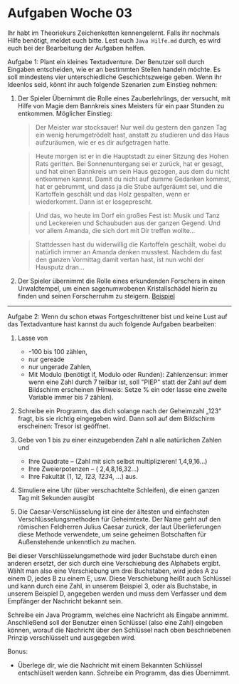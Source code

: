 Aufgaben Woche 03
=================

Ihr habt im Theoriekurs Zeichenketten kennengelernt. Falls ihr nochmals Hilfe benötigt, meldet euch bitte. Lest euch `Java Hilfe.md` durch, es wird euch bei der Bearbeitung der Aufgaben helfen.

Aufgabe 1: Plant ein kleines Textadventure. Der Benutzer soll durch Eingaben entscheiden, wie er an bestimmten Stellen handeln möchte. Es soll mindestens vier unterschiedliche Geschichtszweige geben. Wenn ihr Ideenlos seid, könnt ihr auch folgende Szenarien zum Einstieg nehmen:

1. Der Spieler Übernimmt die Rolle eines Zauberlehrlings, der versucht, mit Hilfe von Magie dem Bannkreis sines Meisters für ein paar Stunden zu entkommen. Möglicher Einstieg:

	> Der Meister war stocksauer! Nur weil du gestern den ganzen Tag ein wenig herumgetrödelt hast, anstatt zu studieren und das Haus aufzuräumen, wie er es dir aufgetragen hatte.

	>Heute morgen ist er in die Hauptstadt zu einer Sitzung des Hohen Rats geritten. Bei Sonnenuntergang sei er zurück, hat er gesagt, und hat einen Bannkreis um sein Haus gezogen, aus dem du nicht entkommen kannst. Damit du nicht auf dumme Gedanken kommst, hat er gebrummt, und dass ja die Stube aufgeräumt sei, und die Kartoffeln geschält und das Holz gespalten, wenn er wiederkommt. Dann ist er losgeprescht.

	> Und das, wo heute im Dorf ein großes Fest ist: Musik und Tanz und Leckereien und Schaubuden aus der ganzen Gegend. Und vor allem Amanda, die sich dort mit Dir treffen wollte...

	> Stattdessen hast du widerwillig die Kartoffeln geschält, wobei du natürlich immer an Amanda denken musstest. Nachdem du fast den ganzen Vormittag damit vertan hast, ist nun wohl der Hausputz dran...


2. Der Spieler übernimmt die Rolle eines erkundenden Forschers in einen Urwaldtempel, um einen sagenumwobenen Kristallschädel hierin zu finden und seinen Forscherruhm zu steigern.
[Beispiel](http://www.martin-oehm.de/adv/beispiel.html)

---

Aufgabe 2: Wenn du schon etwas Fortgeschrittener bist und keine Lust auf das Textadvanture hast kannst du auch folgende Aufgaben bearbeiten:

1. Lasse von
	- -100 bis 100 zählen,
	- nur gereade
	- nur ungerade Zahlen,
	- Mit Modulo (benötigt if, Modulo oder Runden): Zahlenzensur: immer wenn eine Zahl durch 7 teilbar ist, soll "PIEP" statt der Zahl auf dem Bildschirm erscheinen (Hinweis: Setze % ein oder lasse eine zweite Variable immer bis 7 zählen). 

2. Schreibe ein Programm, das dich solange nach der Geheimzahl „123“ fragt, bis sie richtig eingegeben wird. Dann soll auf dem Bildschirm erscheinen: Tresor ist geöffnet.

3. Gebe von 1 bis zu einer einzugebenden Zahl n alle natürlichen Zahlen und 
	- Ihre Quadrate – (Zahl mit sich selbst multiplizieren! 1,4,9,16…)
	- Ihre Zweierpotenzen – ( 2,4,8,16,32…)
	- Ihre Fakultät (1, 1*2, 1*2*3, 1*2*3*4, …)
aus.

4. Simuliere eine Uhr (über verschachtelte Schleifen), die einen ganzen Tag mit Sekunden ausgibt

5. Die Caesar-Verschlüsselung ist eine der ältesten und einfachsten Verschlüsselungsmethoden für Geheimtexte. Der Name geht auf den römischen Feldherren Julius Caesar zurück, der laut Überlieferungen diese Methode verwendete, um seine geheimen Botschaften für Außenstehende unkenntlich zu machen.

Bei dieser Verschlüsselungsmethode wird jeder Buchstabe durch einen anderen ersetzt, der sich durch eine Verschiebung des Alphabets ergibt. Wählt man also eine Verschiebung um drei
Buchstaben, wird jedes A zu einem D, jedes B zu einem E, usw. Diese Verschiebung heißt auch Schlüssel und kann durch eine Zahl, in unserem Beispiel 3, oder als Buchstabe, in unserem
Beispiel D, angegeben werden und muss dem Verfasser und dem Empfänger der Nachricht bekannt sein.

Schreibe ein Java Programm, welches eine Nachricht als Eingabe annimmt. Anschließend soll der Benutzer einen Schlüssel (also eine Zahl) eingeben können, worauf die Nachricht über den Schlüssel nach oben beschriebenen Prinzip verschlüsselt und ausgegeben wird.

Bonus:
- Überlege dir, wie die Nachricht mit einem Bekannten Schlüssel entschlüselt werden kann. Schreibe ein Programm, das dies Übernimmt.
